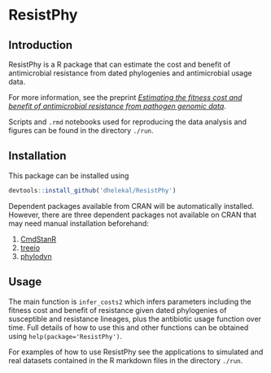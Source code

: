 # ResistPhy

## Introduction

ResistPhy is a R package that can estimate the cost and benefit of antimicrobial resistance from dated phylogenies and antimicrobial usage data.

For more information, see the preprint [_Estimating the fitness cost and benefit of antimicrobial resistance from pathogen genomic data_](https://www.biorxiv.org/content/10.1101/2022.12.02.518824v1).

Scripts and `.rmd` notebooks used for reproducing the data analysis and figures can be found in the directory `./run`.

## Installation

This package can be installed using 

``` r
devtools::install_github('dhelekal/ResistPhy')
```

Dependent packages available from CRAN will be automatically installed. 
However, there are three dependent packages not available on CRAN that may need manual installation beforehand:

1. [CmdStanR](https://mc-stan.org/cmdstanr/)
2. [treeio](https://bioconductor.org/packages/release/bioc/html/treeio.html)
3. [phylodyn](https://github.com/mdkarcher/phylodyn)

## Usage

The main function is `infer_costs2` which infers parameters including the fitness cost and benefit of resistance given dated phylogenies of susceptible and resistance lineages, plus the antibiotic usage function over time. Full details of how to use this and other functions can be obtained using `help(package='ResistPhy')`.

For examples of how to use ResistPhy see the applications to simulated and real datasets contained in the R markdown files in the directory `./run`. 
